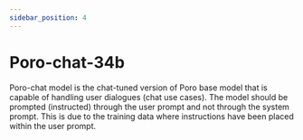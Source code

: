 ```yaml
---
sidebar_position: 4
---
```


# Poro-chat-34b

Poro-chat model is the chat-tuned version of Poro base model that is capable of handling user dialogues (chat use cases). The model should be prompted (instructed) through the user prompt and not through the system prompt. This is due to the training data where instructions have been placed within the user prompt.
